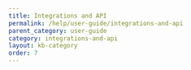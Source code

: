 ```yaml
---
title: Integrations and API
permalink: /help/user-guide/integrations-and-api
parent_category: user-guide
category: integrations-and-api
layout: kb-category
order: 7
---
```

